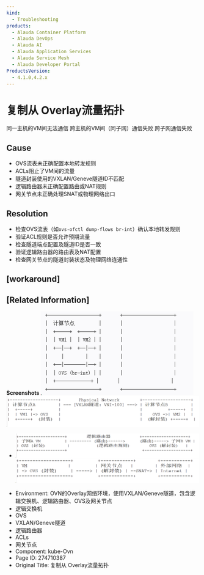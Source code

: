 ```yaml
---
kind:
  - Troubleshooting
products:
  - Alauda Container Platform
  - Alauda DevOps
  - Alauda AI
  - Alauda Application Services
  - Alauda Service Mesh
  - Alauda Developer Portal
ProductsVersion:
  - 4.1.0,4.2.x
---
```

<!-- A type of document that involves encountering a fault, diagnosing it, performing root cause analysis, and providing solutions. -->

# 复制从 Overlay流量拓扑

同一主机的VM间无法通信 跨主机的VM间（同子网）通信失败 跨子网通信失败

## Cause
- OVS流表未正确配置本地转发规则
- ACLs阻止了VM间的流量
- 隧道封装使用的VXLAN/Geneve隧道ID不匹配
- 逻辑路由器未正确配置路由或NAT规则
- 网关节点未正确处理SNAT或物理网络出口

## Resolution
- 检查OVS流表（如`ovs-ofctl dump-flows br-int`）确认本地转发规则
- 验证ACL规则是否允许预期流量
- 检查隧道端点配置及隧道ID是否一致
- 验证逻辑路由器的路由表及NAT配置
- 检查网关节点的隧道封装状态及物理网络连通性

## [workaround]

## [Related Information]
**Screenshots**
![](assets/fu-zhi-cong-overlayliu-liang-tuo-bu/image-2025-4-1_11-47-33.png)
![](assets/fu-zhi-cong-overlayliu-liang-tuo-bu/image-2025-4-1_13-39-55.png)
* ![](assets/fu-zhi-cong-overlayliu-liang-tuo-bu/image-2025-4-1_13-39-37.png)
![](assets/fu-zhi-cong-overlayliu-liang-tuo-bu/image-2025-4-1_13-39-18.png)
- Environment: OVN的Overlay网络环境，使用VXLAN/Geneve隧道，包含逻辑交换机、逻辑路由器、OVS及网关节点
- 逻辑交换机
- OVS
- VXLAN/Geneve隧道
- 逻辑路由器
- ACLs
- 网关节点
- Component: kube-Ovn
- Page ID: 274710387
- Original Title: 复制从 Overlay流量拓扑
